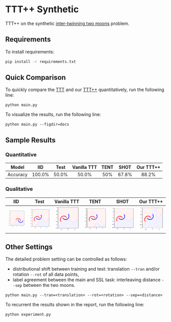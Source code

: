 # TTT++ Synthetic

TTT++ on the synthetic [inter-twinning two moons](https://scikit-learn.org/stable/modules/generated/sklearn.datasets.make_moons.html) problem.

## Requirements

To install requirements:

```bash
pip install -r requirements.txt
```

## Quick Comparison

To quickly compare the [TTT](https://proceedings.mlr.press/v119/sun20b.html) and our [TTT++](https://papers.nips.cc/paper/2021/hash/b618c3210e934362ac261db280128c22-Abstract.html) quantitatively, run the following line:
```
python main.py
```

To visualize the results, run the following line:
```
python main.py --figdir=docs
```

## Sample Results

### Quantitative

| Model      |   IID    |  Test    |  Vanilla TTT   |      TENT     |      SHOT     |   Our TTT++   |
|:----------:|:--------:|:--------:|:--------------:|:-------------:|:-------------:|:-------------:|
| Accuracy   |  100.0%  |  50.0%   |     50.0%      |      50%      |     67.8%     |     88.2%     |

### Qualitative

|      IID      |      Test     |  Vanilla TTT  |      TENT     |      SHOT     |   Our TTT++   |
|:-------------:|:-------------:|:-------------:|:-------------:|:-------------:|:-------------:|
![](docs/source_test.png) | ![](docs/target_test.png) | ![](docs/target_ttt.png) | ![](docs/target_tent.png) | ![](docs/target_shot.png) | ![](docs/target_ttt++.png) |

## Other Settings

The detailed problem setting can be controlled as follows:
- distributional shift between training and test: translation `--tran` and/or rotation `--rot` of all data points,
- label agreement between the main and SSL task: interleaving distance `--sep` between the two moons.
```
python main.py --tran=<translation> --rot=<rotation> --sep=<distance>
```

To recurrent the results shown in the report, run the following line:
```
python experiment.py
```


